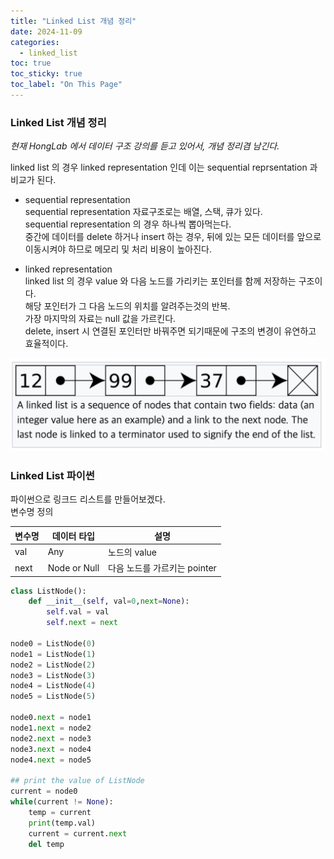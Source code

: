 ```yaml
---
title: "Linked List 개념 정리"
date: 2024-11-09
categories:
  - linked_list
toc: true
toc_sticky: true
toc_label: "On This Page"
---
```


### Linked List 개념 정리

*현재 HongLab 에서 데이터 구조 강의를 듣고 있어서, 개념 정리겸 남긴다.*

linked list 의 경우 linked representation 인데 이는 sequential reprsentation 과 비교가 된다.

- sequential representation<br>
sequential representation 자료구조로는 배열, 스택, 큐가 있다.<br>
sequential representation 의 경우 하나씩 뽑아먹는다.<br>
중간에 데이터를 delete 하거나 insert 하는 경우, 뒤에 있는 모든 데이터를 앞으로 이동시켜야 하므로 메모리 및 처리 비용이 높아진다.<br>

- linked representation<br>
linked list 의 경우 value 와 다음 노드를 가리키는 포인터를 함께 저장하는 구조이다.<br>
해당 포인터가 그 다음 노드의 위치를 알려주는것의 반복.<br>
가장 마지막의 자료는 null 값을 가르킨다.<br>
delete, insert 시 연결된 포인터만 바꿔주면 되기때문에 구조의 변경이 유연하고 효율적이다.<br>

![linked_list](/assets/images/posts_img/algorithm/linked-list-1.png "linked list")

### Linked List 파이썬

파이썬으로 링크드 리스트를 만들어보겠다.<br>
변수명 정의

| 변수명       | 데이터 타입       | 설명                         | 
|--------------|-------------------|------------------------------|
| val          | Any               | 노드의 value                 | 
| next         | Node or Null      | 다음 노드를 가르키는 pointer |

```python
class ListNode():
    def __init__(self, val=0,next=None):
        self.val = val
        self.next = next

node0 = ListNode(0)
node1 = ListNode(1)
node2 = ListNode(2)
node3 = ListNode(3)
node4 = ListNode(4)
node5 = ListNode(5)

node0.next = node1
node1.next = node2
node2.next = node3
node3.next = node4
node4.next = node5

## print the value of ListNode
current = node0
while(current != None):
    temp = current
    print(temp.val)
    current = current.next
    del temp

```
